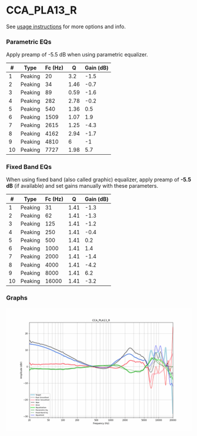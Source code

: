 # CCA_PLA13_R
See [usage instructions](https://github.com/jaakkopasanen/AutoEq#usage) for more options and info.

### Parametric EQs
Apply preamp of -5.5 dB when using parametric equalizer.

|   # | Type    |   Fc (Hz) |    Q |   Gain (dB) |
|-----|---------|-----------|------|-------------|
|   1 | Peaking |        20 | 3.2  |        -1.5 |
|   2 | Peaking |        34 | 1.46 |        -0.7 |
|   3 | Peaking |        89 | 0.59 |        -1.6 |
|   4 | Peaking |       282 | 2.78 |        -0.2 |
|   5 | Peaking |       540 | 1.36 |         0.5 |
|   6 | Peaking |      1509 | 1.07 |         1.9 |
|   7 | Peaking |      2615 | 1.25 |        -4.3 |
|   8 | Peaking |      4162 | 2.94 |        -1.7 |
|   9 | Peaking |      4810 | 6    |        -1   |
|  10 | Peaking |      7727 | 1.98 |         5.7 |

### Fixed Band EQs
When using fixed band (also called graphic) equalizer, apply preamp of **-5.5 dB** (if available) and set gains manually with these parameters.

|   # | Type    |   Fc (Hz) |    Q |   Gain (dB) |
|-----|---------|-----------|------|-------------|
|   1 | Peaking |        31 | 1.41 |        -1.3 |
|   2 | Peaking |        62 | 1.41 |        -1.3 |
|   3 | Peaking |       125 | 1.41 |        -1.2 |
|   4 | Peaking |       250 | 1.41 |        -0.4 |
|   5 | Peaking |       500 | 1.41 |         0.2 |
|   6 | Peaking |      1000 | 1.41 |         1.4 |
|   7 | Peaking |      2000 | 1.41 |        -1.4 |
|   8 | Peaking |      4000 | 1.41 |        -4.2 |
|   9 | Peaking |      8000 | 1.41 |         6.2 |
|  10 | Peaking |     16000 | 1.41 |        -3.2 |

### Graphs
![](./CCA_PLA13_R.png)

